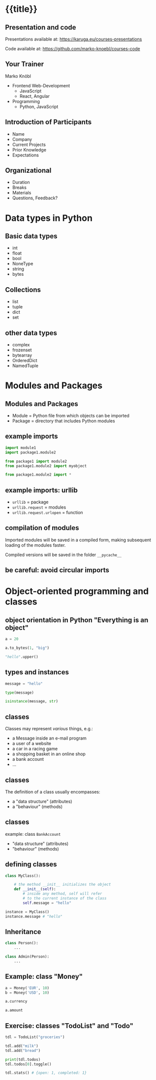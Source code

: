 # {{title}}

## Presentation and code

Presentations available at: https://karuga.eu/courses-presentations

Code available at: https://github.com/marko-knoebl/courses-code

## Your Trainer

Marko Knöbl

- Frontend Web-Development
  - JavaScript
  - React, Angular
- Programming
  - Python, JavaScript

## Introduction of Participants

- Name
- Company
- Current Projects
- Prior Knowledge
- Expectations

## Organizational

- Duration
- Breaks
- Materials
- Questions, Feedback?

# Data types in Python

## Basic data types

- int
- float
- bool
- NoneType
- string
- bytes

## Collections

- list
- tuple
- dict
- set

## other data types

- complex
- frozenset
- bytearray
- OrderedDict
- NamedTuple

# Modules and Packages

## Modules and Packages

- Module = Python file from which objects can be imported
- Package = directory that includes Python modules

## example imports

```py
import module1
import package1.module2

from package1 import module2
from package1.module2 import myobject

from package1.module2 import *
```

## example imports: urllib

- `urllib` = package
- `urllib.request` = modules
- `urllib.request.urlopen` = function

## compilation of modules

Imported modules will be saved in a compiled form, making subsequent loading of the modules faster.

Compiled versions will be saved in the folder `__pycache__`

## be careful: avoid circular imports

# Object-oriented programming and classes

## object orientation in Python "Everything is an object"

```py
a = 20

a.to_bytes(1, "big")

"hello".upper()
```

## types and instances

```py
message = "hello"

type(message)

isinstance(message, str)
```

## classes

Classes may represent _various_ things, e.g.:

- a Message inside an e-mail program
- a user of a website
- a car in a racing game
- a shopping basket in an online shop
- a bank account
- ...

## classes

The definition of a class usually encompasses:

- a "data structure" (attributes)
- a "behaviour" (methods)

## classes

example: class `BankAccount`

- "data structure" (attributes)
- "behaviour" (methods)

## defining classes

```py
class MyClass():

    # the method __init__ initializes the object
    def __init__(self):
        # inside any method, self will refer
        # to the current instance of the class
        self.message = "hello"

instance = MyClass()
instance.message # "hello"
```

## Inheritance

```py
class Person():
    ...

class Admin(Person):
    ...
```

## Example: class "Money"

```py
a = Money('EUR', 10)
b = Money('USD', 10)

a.currency

a.amount
```

## Exercise: classes "TodoList" and "Todo"

```py
tdl = TodoList("groceries")

tdl.add("milk")
tdl.add("bread")

print(tdl.todos)
tdl.todos[0].toggle()

tdl.stats() # {open: 1, completed: 1}
```

